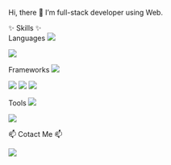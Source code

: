 Hi, there 👋 I’m full-stack developer using Web.


✨ Skills ✨  
Languages
<img src="https://img.shields.io/badge/Android-3DDC84?style=flat-square&logo=Android&logoColor=white"/>

<img src="https://img.shields.io/badge/JavaScript-F7DF1E?style=flat-square&logo=JavaScript"/>

Frameworks
<img src="https://img.shields.io/badge/Vue.js-#4FC08D?style=flat-square&logo=Vue.js"/>

<img src="https://img.shields.io/badge/Vuetify-#1867C0?style=flat-square&logo=Vuetify"/>

<img src="https://img.shields.io/badge/Spring-#6DB33F?style=flat-square&logo=Vue.js"/>

<img src="https://img.shields.io/badge/Spring Boot-#6DB33F?style=flat-square&logo=Spring Boot"/>


Tools
<img src="https://img.shields.io/badge/Visual Studio Code-#007ACC?style=flat-square&logo=Visual Studio Code"/>

<img src="https://img.shields.io/badge/IntelliJ IDEA-#000000?style=flat-square&logo=IntelliJ IDEA"/>


📫 Cotact Me 📫

<a href="https://developerjournal.tistory.com/" target="_blank"><img src="https://img.shields.io/badge/Tistory-yellow?style=flat-square"/></a>


<!---
- 👋 Hi, I’m @yunji98
- 👀 I’m interested in ...
- 🌱 I’m currently learning ...
- 💞️ I’m looking to collaborate on ...
- 📫 How to reach me ...

yunji98/yunji98 is a ✨ special ✨ repository because its `README.md` (this file) appears on your GitHub profile.
You can click the Preview link to take a look at your changes.
--->
